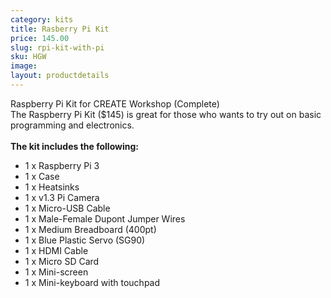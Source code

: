 ```yaml
---
category: kits
title: Rasberry Pi Kit
price: 145.00
slug: rpi-kit-with-pi
sku: HGW
image:
layout: productdetails
---
```

Raspberry Pi Kit for CREATE Workshop (Complete)
<br>The Raspberry Pi Kit ($145) is great for those who wants to try out on basic programming and electronics.
<br><br>
<b> The kit includes the following: </b>
* 1 x Raspberry Pi 3
* 1 x Case
* 1 x Heatsinks
* 1 x v1.3 Pi Camera
* 1 x Micro-USB Cable
* 1 x Male-Female Dupont Jumper Wires
* 1 x Medium Breadboard (400pt)
* 1 x Blue Plastic  Servo (SG90)
* 1 x HDMI Cable
* 1 x Micro SD Card
* 1 x Mini-screen
* 1 x Mini-keyboard with touchpad
